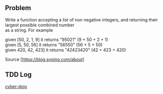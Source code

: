 ## Problem

Write a function accepting a list of non negative integers, 
and returning their largest possible combined number  
as a string. For example  
 
given [50, 2, 1, 9] it returns "95021"    (9 + 50 + 2 + 1)  
given [5, 50, 56]   it returns "56550"    (56 + 5 + 50)  
given 420, 42, 423] it returns "42423420" (42 + 423 + 420)  
 
Source [https://blog.svpino.com/about]  

## TDD Log
[cyber-dojo](http://cyber-dojo.org/review/show/F9F98CFEAA?avatar=lizard&was_tag=-1&now_tag=-1)


